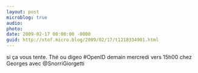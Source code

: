 ```yaml
---
layout: post
microblog: true
audio: 
photo: 
date: 2009-02-17 00:00:00 -0000
guid: http://xtof.micro.blog/2009/02/17/t1218334901.html
---
```

si ça vous tente. Thé ou digeo #OpenID demain mercredi vers 15h00 chez Georges avec @SnorriGiorgetti
